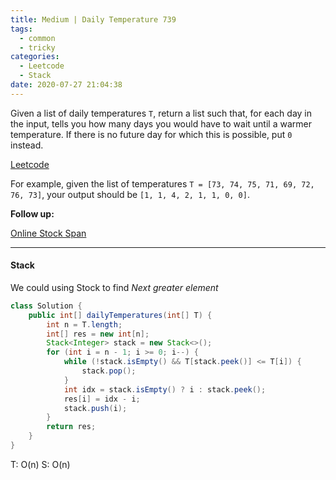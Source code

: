 ```yaml
---
title: Medium | Daily Temperature 739
tags:
  - common
  - tricky
categories:
  - Leetcode
  - Stack
date: 2020-07-27 21:04:38
---
```


Given a list of daily temperatures `T`, return a list such that, for each day in the input, tells you how many days you would have to wait until a warmer temperature. If there is no future day for which this is possible, put `0` instead.

[Leetcode](https://leetcode.com/problems/daily-temperatures/)

<!--more-->

For example, given the list of temperatures `T = [73, 74, 75, 71, 69, 72, 76, 73]`, your output should be `[1, 1, 4, 2, 1, 1, 0, 0]`.

**Follow up:** 

[Online Stock Span](https://leetcode.com/problems/online-stock-span/)

---

#### Stack

We could using Stock to find *Next greater element*

```java
class Solution {
    public int[] dailyTemperatures(int[] T) {
        int n = T.length;
        int[] res = new int[n];
        Stack<Integer> stack = new Stack<>();
        for (int i = n - 1; i >= 0; i--) {
            while (!stack.isEmpty() && T[stack.peek()] <= T[i]) {
                stack.pop();
            }
            int idx = stack.isEmpty() ? i : stack.peek();
            res[i] = idx - i;
            stack.push(i);
        }
        return res;
    }
}
```

T: O(n)		S: O(n)